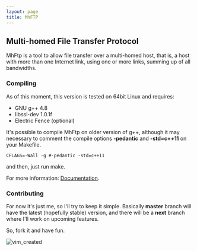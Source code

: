 ```yaml
---
layout: page
title: MhFTP
---
```


## Multi-homed File Transfer Protocol ##

MhFtp is a tool to allow file transfer over a multi-homed host, that is, a host
with more than one Internet link, using one or more links, summing up of all
bandwidths.

### Compiling ###

As of this moment, this version is tested on 64bit Linux and requires:

* GNU g++ 4.8
* libssl-dev 1.0.1f
* Electric Fence (optional)

It's possible to compile MhFtp on older version of g++, although it may necessary
to comment the compile options **-pedantic** and **-std=c++11** on your Makefile.


``CFLAGS=-Wall -g #-pedantic -std=c++11``

and then, just run make.

For more information:
[Documentation](http://albertopires.github.io/deleteme).

### Contributing
For now it's just me, so I'll try to keep it simple. Basically **master** branch
will have the latest (hopefully stable) version, and there will be a **next**
branch where I'll work on upcoming features.

So, fork it and have fun.

![vim_created](http://www.vim.org/images/vim_created.gif)
